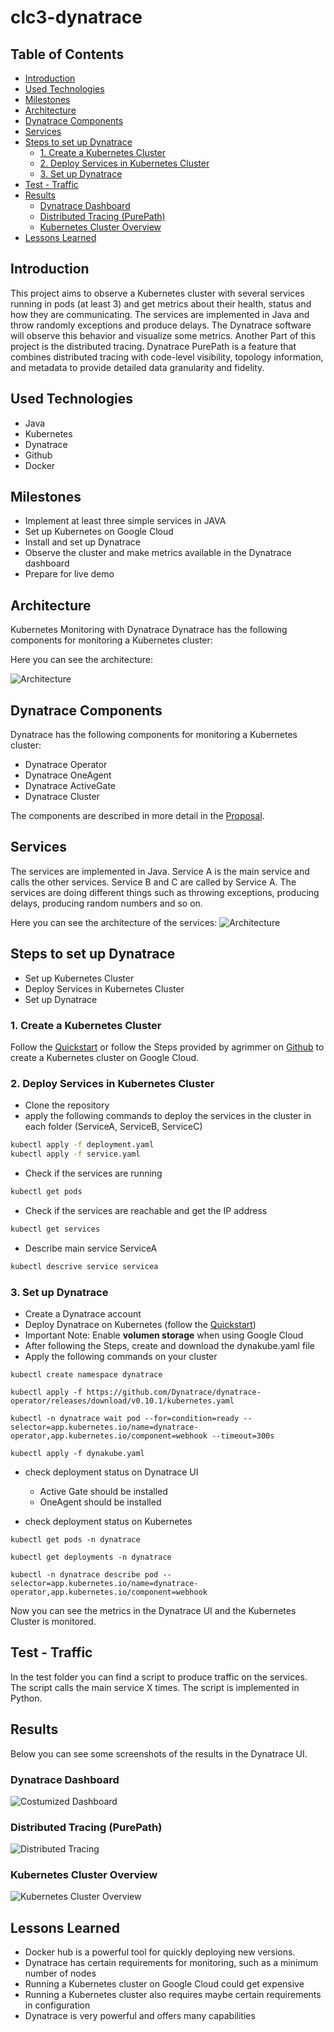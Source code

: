 # clc3-dynatrace
## Table of Contents


- [Introduction](#introduction)
- [Used Technologies](#used-technologies)
- [Milestones](#milestones)
- [Architecture](#architecture)
- [Dynatrace Components](#dynatrace-components)
- [Services](#services)
- [Steps to set up Dynatrace](#steps-to-set-up-dynatrace)
  - [1. Create a Kubernetes Cluster](#1-create-a-kubernetes-cluster)
  - [2. Deploy Services in Kubernetes Cluster](#2-deploy-services-in-kubernetes-cluster)
  - [3. Set up Dynatrace](#3-set-up-dynatrace)
- [Test - Traffic](#test---traffic)
- [Results](#results)
  - [Dynatrace Dashboard](#dynatrace-dashboard)
  - [Distributed Tracing (PurePath)](#distributed-tracing-purepath)
  - [Kubernetes Cluster Overview](#kubernetes-cluster-overview)
- [Lessons Learned](#lessons-learned)

## Introduction
This project aims to observe a Kubernetes cluster with several services running in pods (at least 3) and get metrics about their health, status and how they are communicating. The services are implemented in Java and throw randomly exceptions and produce delays. The Dynatrace software will observe this behavior and visualize some metrics. Another Part of this project is the distributed tracing. Dynatrace PurePath is a feature that combines distributed tracing with code-level visibility, topology information, and metadata to provide detailed data granularity and fidelity.

## Used Technologies
* Java
* Kubernetes
* Dynatrace
* Github
* Docker

## Milestones
* Implement at least three simple services in JAVA
* Set up Kubernetes on Google Cloud
* Install and set up Dynatrace
* Observe the cluster and make metrics available in the Dynatrace dashboard
* Prepare for live demo

## Architecture
Kubernetes Monitoring with Dynatrace
Dynatrace has the following components for monitoring a Kubernetes cluster:

Here you can see the architecture:

![Architecture](images/architecture.png)

## Dynatrace Components
Dynatrace has the following components for monitoring a Kubernetes cluster:

* Dynatrace Operator
* Dynatrace OneAgent
* Dynatrace ActiveGate
* Dynatrace Cluster

The components are described in more detail in the [Proposal](Proposal.md).

## Services
The services are implemented in Java. Service A is the main service and calls the other services. Service B and C are called by Service A. The services are doing different things such as throwing exceptions, producing delays, producing random numbers and so on.

Here you can see the architecture of the services:
![Architecture](images/services.jpg)

## Steps to set up Dynatrace

* Set up Kubernetes Cluster
* Deploy Services in Kubernetes Cluster
* Set up Dynatrace


### 1. Create a Kubernetes Cluster
Follow the [Quickstart](https://cloud.google.com/kubernetes-engine/docs/quickstart) or follow the Steps provided by agrimmer on [Github](https://github.com/clc3-CloudComputing/ws22/tree/main/3%20Kubernetes/exercise%203.1#google-kubernetes-engine-gke) to create a Kubernetes cluster on Google Cloud.

### 2. Deploy Services in Kubernetes Cluster
* Clone the repository
* apply the following commands to deploy the services in the cluster in each folder (ServiceA, ServiceB, ServiceC)
```bash
kubectl apply -f deployment.yaml
kubectl apply -f service.yaml
```
* Check if the services are running
```bash
kubectl get pods
```
* Check if the services are reachable and get the IP address
```bash
kubectl get services
```
* Describe main service ServiceA
```bash
kubectl descrive service servicea
```
### 3. Set up Dynatrace
* Create a Dynatrace account
* Deploy Dynatrace on Kubernetes (follow the [Quickstart](https://www.dynatrace.com/support/help/setup-and-configuration/setup-on-container-platforms/kubernetes/get-started-with-kubernetes-monitoring#expand--instructions-for-automated-mode--2))
* Important Note: Enable **volumen storage** when using Google Cloud
* After following the Steps, create and download the dynakube.yaml file
* Apply the following commands on your cluster
```console
kubectl create namespace dynatrace

kubectl apply -f https://github.com/Dynatrace/dynatrace-operator/releases/download/v0.10.1/kubernetes.yaml

kubectl -n dynatrace wait pod --for=condition=ready --selector=app.kubernetes.io/name=dynatrace-operator,app.kubernetes.io/component=webhook --timeout=300s

kubectl apply -f dynakube.yaml

```
* check deployment status on Dynatrace UI
  * Active Gate should be installed
  * OneAgent should be installed

* check deployment status on Kubernetes
```console
kubectl get pods -n dynatrace

kubectl get deployments -n dynatrace

kubectl -n dynatrace describe pod --selector=app.kubernetes.io/name=dynatrace-operator,app.kubernetes.io/component=webhook
```

Now you can see the metrics in the Dynatrace UI and the Kubernetes Cluster is monitored.

## Test - Traffic
In the test folder you can find a script to produce traffic on the services. The script calls the main service X times. The script is implemented in Python.

## Results
Below you can see some screenshots of the results in the Dynatrace UI.
### Dynatrace Dashboard
![Costumized Dashboard](images/dynatrace_dashboard.png)
### Distributed Tracing (PurePath)
![Distributed Tracing](images/distributed_tracing.png)
### Kubernetes Cluster Overview
![Kubernetes Cluster Overview](images/cluster_overview.png)

## Lessons Learned
* Docker hub is a powerful tool for quickly deploying new versions. 
* Dynatrace has certain requirements for monitoring, such as a minimum number of nodes
* Running a Kubernetes cluster on Google Cloud could get expensive
* Running a Kubernetes cluster also requires maybe certain requirements in configuration
* Dynatrace is very powerful and offers many capabilities



